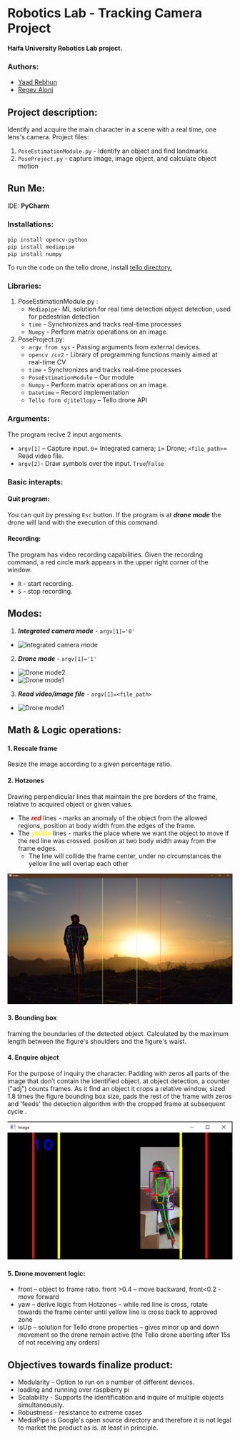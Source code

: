 # Robotics Lab - Tracking Camera Project
**Haifa University Robotics Lab project.**

### Authors:
* [Yaad Rebhun](https://github.com/YaadR)
* [Regev Aloni](https://github.com/AloniRegev)

## Project description:
Identify and acquire the main character in a scene with a real time, one lens's camera.
Project files:
1. `PoseEstimationModule.py` - Identify an object and find landmarks 
2. `PoseProject.py` - capture image, image object, and calculate object motion


## Run Me:
IDE: **PyCharm**
### Installations:

```
pip install opencv-python
pip install mediapipe 
pip install numpy
```

To run the code on the tello drone, install [tello directory.](https://github.com/damiafuentes/DJITelloPy)

### Libraries:
1. PoseEstimationModule.py :
   * `Mediapipe`- ML solution for real time detection object detection, used for pedestrian detection
   * `time` - Synchronizes and tracks real-time processes
   * `Numpy` - Perform matrix operations on an image.
2. PoseProject.py:
   * `argv from sys` - Passing arguments from external devices.
   * `opencv /cv2` - Library of programming functions mainly aimed at real-time CV
   * `time` - Synchronizes and tracks real-time processes
   * `PoseEstimationModule` – Our module
   * `Numpy` - Perform matrix operations on an image.
   * `Datetime` – Record implementation
   * `Tello form djitellopy` – Tello drone API
### Arguments:
The program recive 2 input argoments.
 * `argv[1]` – Capture input. `0`= Integrated camera; `1`= Drone; `<file_path>`= Read video file.
 * `argv[2]`- Draw symbols over the input. `True`/`False`

### Basic interapts:
#### Quit program:
You can quit by pressing `Esc` button. If the program is at ***drone mode*** the drone will land with the execution of this command.
#### Recording:
The program has video recording capabilities. Given the recording command, a red circle mark appears in the upper right corner of the window.
* `R` - start recording.
* `S` - stop recording.

## Modes:
1. ***Integrated camera mode*** - `argv[1]='0'`
* ![Integrated camera mode](MarkdownFiles/integrated_camera.gif)

2. ***Drone mode*** - `argv[1]='1'`
* ![Drone mode2](MarkdownFiles/drone_flight2.gif)
* ![Drone mode1](MarkdownFiles/drone_flight1.gif)


3. ***Read video/image file*** - `argv[1]=<file_path>`
* ![Drone mode1](MarkdownFiles/video_file.gif)

## Math & Logic operations:
#### 1. Rescale frame
Resize the image according to a given percentage ratio.
#### 2. Hotzones
Drawing perpendicular lines that maintain the pre borders of the frame, relative to acquired object or given values.
* The <span style="color:red">***red***</span> lines - marks an anomaly of the object from the allowed regions, position at body width from the edges of the frame.
* The <span style="color:yellow">***yellow***</span> lines - marks the place where we want the object to move if the red line was crossed. position at two body width away from the frame edges.
  * The line will collide the frame center, under no circumstances the yellow line will overlap each other

![HotZones](/MarkdownFiles/hotZones.png)

#### 3. Bounding box
framing the boundaries of the detected object. Calculated by the maximum length between the figure's shoulders and the figure's waist.
#### 4. Enquire object
For the purpose of inquiry the character. Padding with zeros all parts of the image that don’t contain the identified object.
at object detection, a counter ("adj") counts frames. As it find an object it crops a relative window, sized 1.8 times the figure bounding box size, pads the rest of the frame
with zeros and 'feeds' the detection algorithm with the cropped frame at subsequent
cycle .

![croped image](/MarkdownFiles/crop_image.png)

#### 5. Drone movement logic:
  * front – object to frame ratio. front >0.4 – move backward, front<0.2 - move
  forward
  * yaw – derive logic from Hotzones – while red line is cross, rotate towards the
  frame center until yellow line is cross back to approved zone
  * isUp – solution for Tello drone properties – gives minor up and down
  movement so the drone remain active (the Tello drone aborting after 15s of not
  receiving any orders)
  
## Objectives towards finalize product:
* Modularity - Option to run on a number of different devices.
* loading and running over raspberry pi
* Scalability - Supports the identification and inquire of multiple objects simultaneously.
* Robustness - resistance to extreme cases
* MediaPipe is Google's open source directory and therefore it is not legal to market the
product as is. at least in principle.
